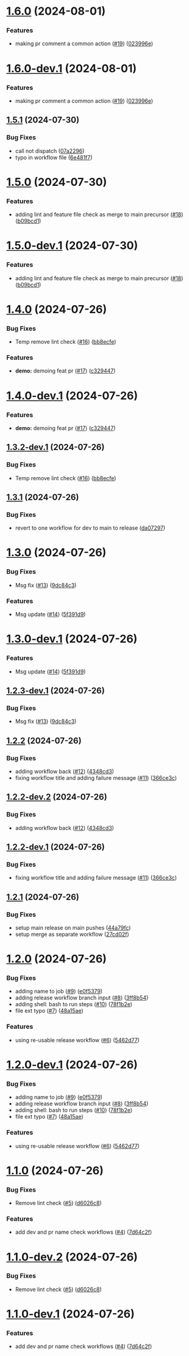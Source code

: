 # [1.6.0](https://github.com/jbigel/firebolt-certification-suite/compare/v1.5.1...v1.6.0) (2024-08-01)


### Features

* making pr comment a common action ([#19](https://github.com/jbigel/firebolt-certification-suite/issues/19)) ([023996e](https://github.com/jbigel/firebolt-certification-suite/commit/023996e95f257a3b209f4ec5bf610237750c406c))

# [1.6.0-dev.1](https://github.com/jbigel/firebolt-certification-suite/compare/v1.5.1...v1.6.0-dev.1) (2024-08-01)


### Features

* making pr comment a common action ([#19](https://github.com/jbigel/firebolt-certification-suite/issues/19)) ([023996e](https://github.com/jbigel/firebolt-certification-suite/commit/023996e95f257a3b209f4ec5bf610237750c406c))

## [1.5.1](https://github.com/jbigel/firebolt-certification-suite/compare/v1.5.0...v1.5.1) (2024-07-30)


### Bug Fixes

* call not dispatch ([07a2296](https://github.com/jbigel/firebolt-certification-suite/commit/07a2296e03ff6859db53d890c9e149958adca3e8))
* typo in workflow file ([6e481f7](https://github.com/jbigel/firebolt-certification-suite/commit/6e481f70de39adede7385229dc2a8fd2219b8bc8))

# [1.5.0](https://github.com/jbigel/firebolt-certification-suite/compare/v1.4.0...v1.5.0) (2024-07-30)


### Features

* adding lint and feature file check as merge to main precursor ([#18](https://github.com/jbigel/firebolt-certification-suite/issues/18)) ([b09bcd1](https://github.com/jbigel/firebolt-certification-suite/commit/b09bcd10adad7d2299ff92df66bd112a3ea0fa98))

# [1.5.0-dev.1](https://github.com/jbigel/firebolt-certification-suite/compare/v1.4.0...v1.5.0-dev.1) (2024-07-30)


### Features

* adding lint and feature file check as merge to main precursor ([#18](https://github.com/jbigel/firebolt-certification-suite/issues/18)) ([b09bcd1](https://github.com/jbigel/firebolt-certification-suite/commit/b09bcd10adad7d2299ff92df66bd112a3ea0fa98))

# [1.4.0](https://github.com/jbigel/firebolt-certification-suite/compare/v1.3.1...v1.4.0) (2024-07-26)


### Bug Fixes

* Temp remove lint check ([#16](https://github.com/jbigel/firebolt-certification-suite/issues/16)) ([bb8ecfe](https://github.com/jbigel/firebolt-certification-suite/commit/bb8ecfe5095a40063070175422678f3728427b61))


### Features

* **demo:** demoing feat pr ([#17](https://github.com/jbigel/firebolt-certification-suite/issues/17)) ([c329447](https://github.com/jbigel/firebolt-certification-suite/commit/c3294473e0363679b68aa1be80ce42897523aa73))

# [1.4.0-dev.1](https://github.com/jbigel/firebolt-certification-suite/compare/v1.3.2-dev.1...v1.4.0-dev.1) (2024-07-26)


### Features

* **demo:** demoing feat pr ([#17](https://github.com/jbigel/firebolt-certification-suite/issues/17)) ([c329447](https://github.com/jbigel/firebolt-certification-suite/commit/c3294473e0363679b68aa1be80ce42897523aa73))

## [1.3.2-dev.1](https://github.com/jbigel/firebolt-certification-suite/compare/v1.3.1...v1.3.2-dev.1) (2024-07-26)


### Bug Fixes

* Temp remove lint check ([#16](https://github.com/jbigel/firebolt-certification-suite/issues/16)) ([bb8ecfe](https://github.com/jbigel/firebolt-certification-suite/commit/bb8ecfe5095a40063070175422678f3728427b61))

## [1.3.1](https://github.com/jbigel/firebolt-certification-suite/compare/v1.3.0...v1.3.1) (2024-07-26)


### Bug Fixes

* revert to one workflow for dev to main to release ([da07297](https://github.com/jbigel/firebolt-certification-suite/commit/da072975b5d726402d623b2d4ea901b2b255243b))

# [1.3.0](https://github.com/jbigel/firebolt-certification-suite/compare/v1.2.2...v1.3.0) (2024-07-26)


### Bug Fixes

* Msg fix ([#13](https://github.com/jbigel/firebolt-certification-suite/issues/13)) ([9dc84c3](https://github.com/jbigel/firebolt-certification-suite/commit/9dc84c3d0fabc1b82f71031bc86c9ec7e1e7f1d8))


### Features

* Msg update ([#14](https://github.com/jbigel/firebolt-certification-suite/issues/14)) ([5f391d9](https://github.com/jbigel/firebolt-certification-suite/commit/5f391d99007fb73fbcffac591d47fb8008c2d82d))

# [1.3.0-dev.1](https://github.com/jbigel/firebolt-certification-suite/compare/v1.2.3-dev.1...v1.3.0-dev.1) (2024-07-26)


### Features

* Msg update ([#14](https://github.com/jbigel/firebolt-certification-suite/issues/14)) ([5f391d9](https://github.com/jbigel/firebolt-certification-suite/commit/5f391d99007fb73fbcffac591d47fb8008c2d82d))

## [1.2.3-dev.1](https://github.com/jbigel/firebolt-certification-suite/compare/v1.2.2...v1.2.3-dev.1) (2024-07-26)


### Bug Fixes

* Msg fix ([#13](https://github.com/jbigel/firebolt-certification-suite/issues/13)) ([9dc84c3](https://github.com/jbigel/firebolt-certification-suite/commit/9dc84c3d0fabc1b82f71031bc86c9ec7e1e7f1d8))

## [1.2.2](https://github.com/jbigel/firebolt-certification-suite/compare/v1.2.1...v1.2.2) (2024-07-26)


### Bug Fixes

* adding workflow back ([#12](https://github.com/jbigel/firebolt-certification-suite/issues/12)) ([4348cd3](https://github.com/jbigel/firebolt-certification-suite/commit/4348cd3e881f24af601d6a369ceb09f1528f6d38))
* fixing workflow title and adding failure message ([#11](https://github.com/jbigel/firebolt-certification-suite/issues/11)) ([366ce3c](https://github.com/jbigel/firebolt-certification-suite/commit/366ce3cbd7f2307273fd94e553f31859648e9550))

## [1.2.2-dev.2](https://github.com/jbigel/firebolt-certification-suite/compare/v1.2.2-dev.1...v1.2.2-dev.2) (2024-07-26)


### Bug Fixes

* adding workflow back ([#12](https://github.com/jbigel/firebolt-certification-suite/issues/12)) ([4348cd3](https://github.com/jbigel/firebolt-certification-suite/commit/4348cd3e881f24af601d6a369ceb09f1528f6d38))

## [1.2.2-dev.1](https://github.com/jbigel/firebolt-certification-suite/compare/v1.2.1...v1.2.2-dev.1) (2024-07-26)


### Bug Fixes

* fixing workflow title and adding failure message ([#11](https://github.com/jbigel/firebolt-certification-suite/issues/11)) ([366ce3c](https://github.com/jbigel/firebolt-certification-suite/commit/366ce3cbd7f2307273fd94e553f31859648e9550))

## [1.2.1](https://github.com/jbigel/firebolt-certification-suite/compare/v1.2.0...v1.2.1) (2024-07-26)


### Bug Fixes

* setup main release on main pushes ([44a79fc](https://github.com/jbigel/firebolt-certification-suite/commit/44a79fc4f8ddb61e35e355e9c8f282795479174b))
* setup merge as separate workflow ([27cd02f](https://github.com/jbigel/firebolt-certification-suite/commit/27cd02f31486f7a0d73919cf3922622a2e347810))

# [1.2.0](https://github.com/jbigel/firebolt-certification-suite/compare/v1.1.0...v1.2.0) (2024-07-26)


### Bug Fixes

* adding name to job ([#9](https://github.com/jbigel/firebolt-certification-suite/issues/9)) ([e0f5379](https://github.com/jbigel/firebolt-certification-suite/commit/e0f5379c4deaf8065757caaaed768ffc0e2d076e))
* adding release workflow branch input ([#8](https://github.com/jbigel/firebolt-certification-suite/issues/8)) ([3ff8b54](https://github.com/jbigel/firebolt-certification-suite/commit/3ff8b546657a15be01367e7a5d12c7670d5e3193))
* adding shell: bash to run steps ([#10](https://github.com/jbigel/firebolt-certification-suite/issues/10)) ([78f1b2e](https://github.com/jbigel/firebolt-certification-suite/commit/78f1b2e873bb83aad879c2cf0e12d6cf125afc12))
* file ext typo ([#7](https://github.com/jbigel/firebolt-certification-suite/issues/7)) ([48a15ae](https://github.com/jbigel/firebolt-certification-suite/commit/48a15ae53fa08e079bf439a6ccdd888d23219b33))


### Features

* using re-usable release workflow ([#6](https://github.com/jbigel/firebolt-certification-suite/issues/6)) ([5462d77](https://github.com/jbigel/firebolt-certification-suite/commit/5462d7781a99ec8e73dcfca6c231f317ea885c06))

# [1.2.0-dev.1](https://github.com/jbigel/firebolt-certification-suite/compare/v1.1.0...v1.2.0-dev.1) (2024-07-26)


### Bug Fixes

* adding name to job ([#9](https://github.com/jbigel/firebolt-certification-suite/issues/9)) ([e0f5379](https://github.com/jbigel/firebolt-certification-suite/commit/e0f5379c4deaf8065757caaaed768ffc0e2d076e))
* adding release workflow branch input ([#8](https://github.com/jbigel/firebolt-certification-suite/issues/8)) ([3ff8b54](https://github.com/jbigel/firebolt-certification-suite/commit/3ff8b546657a15be01367e7a5d12c7670d5e3193))
* adding shell: bash to run steps ([#10](https://github.com/jbigel/firebolt-certification-suite/issues/10)) ([78f1b2e](https://github.com/jbigel/firebolt-certification-suite/commit/78f1b2e873bb83aad879c2cf0e12d6cf125afc12))
* file ext typo ([#7](https://github.com/jbigel/firebolt-certification-suite/issues/7)) ([48a15ae](https://github.com/jbigel/firebolt-certification-suite/commit/48a15ae53fa08e079bf439a6ccdd888d23219b33))


### Features

* using re-usable release workflow ([#6](https://github.com/jbigel/firebolt-certification-suite/issues/6)) ([5462d77](https://github.com/jbigel/firebolt-certification-suite/commit/5462d7781a99ec8e73dcfca6c231f317ea885c06))

# [1.1.0](https://github.com/jbigel/firebolt-certification-suite/compare/v1.0.0...v1.1.0) (2024-07-26)


### Bug Fixes

* Remove lint check ([#5](https://github.com/jbigel/firebolt-certification-suite/issues/5)) ([d6026c8](https://github.com/jbigel/firebolt-certification-suite/commit/d6026c89d2a71bf56bdcbedf44679713530c4ab5))


### Features

* add dev and pr name check workflows ([#4](https://github.com/jbigel/firebolt-certification-suite/issues/4)) ([7d64c2f](https://github.com/jbigel/firebolt-certification-suite/commit/7d64c2ff74ce47184fede848208235853c715381))

# [1.1.0-dev.2](https://github.com/jbigel/firebolt-certification-suite/compare/v1.1.0-dev.1...v1.1.0-dev.2) (2024-07-26)


### Bug Fixes

* Remove lint check ([#5](https://github.com/jbigel/firebolt-certification-suite/issues/5)) ([d6026c8](https://github.com/jbigel/firebolt-certification-suite/commit/d6026c89d2a71bf56bdcbedf44679713530c4ab5))

# [1.1.0-dev.1](https://github.com/jbigel/firebolt-certification-suite/compare/v1.0.0...v1.1.0-dev.1) (2024-07-26)


### Features

* add dev and pr name check workflows ([#4](https://github.com/jbigel/firebolt-certification-suite/issues/4)) ([7d64c2f](https://github.com/jbigel/firebolt-certification-suite/commit/7d64c2ff74ce47184fede848208235853c715381))
